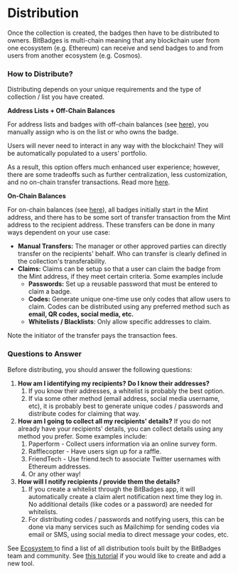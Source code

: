 # Distribution

Once the collection is created, the badges then have to be distributed to owners. BitBadges is multi-chain meaning that any blockchain user from one ecosystem (e.g. Ethereum) can receive and send badges to and from users from another ecosystem (e.g. Cosmos).

### How to Distribute?

Distributing depends on your unique requirements and the type of collection / list you have created.

**Address Lists + Off-Chain Balances**

For address lists and badges with off-chain balances (see [here](../concepts/balances-types.md)), you manually assign who is on the list or who owns the badge.&#x20;

Users will never need to interact in any way with the blockchain! They will be automatically populated to a users' portfolio.

As a result, this option offers much enhanced user experience; however, there are some tradeoffs such as further centralization, less customization, and no on-chain transfer transactions. Read more [here](../concepts/balances-types.md).

**On-Chain Balances**

For on-chain balances (see [here](../concepts/balances-types.md)), all badges initially start in the Mint address, and there has to be some sort of transfer transaction from the Mint address to the recipient address. These transfers can be done in many ways dependent on your use case:

* **Manual Transfers:** The manager or other approved parties can directly transfer on the recipients' behalf. Who can transfer is clearly defined in the collection's transferability.
* **Claims:** Claims can be setup so that a user can claim the badge from the Mint address, if they meet certain criteria. Some examples include
  * **Passwords:** Set up a reusable password that must be entered to claim a badge.
  * **Codes:** Generate unique one-time use only codes that allow users to claim. Codes can be distributed using any preferred method such as **email, QR codes, social media, etc.**
  * **Whitelists / Blacklists**: Only allow specific addresses to claim.

Note the initiator of the transfer pays the transaction fees.

### Questions to Answer

Before distributing, you should answer the following questions:

1. **How am I identifying my recipients?** **Do I know their addresses?**
   1. If you know their addresses, a whitelist is probably the best option.&#x20;
   2. If via some other method (email address, social media username, etc), it is probably best to generate unique codes / passwords and distribute codes for claiming that way.
2. **How am I going to collect all my recipients' details?** If you do not already have your recipients' details, you can collect details using any method you prefer. Some examples include:
   1. Paperform - Collect users information via an online survey form.
   2. Rafflecopter - Have users sign up for a raffle.
   3. FriendTech - Use friend.tech to associate Twitter usernames with Ethereum addresses.
   4. Or any other way!
3. **How will I notify recipients / provide them the details?**&#x20;
   1. If you create a whitelist through the BitBadges app, it will automatically create a claim alert notification next time they log in. No additional details (like codes or a password) are needed for whitelists.
   2. For distributing codes / passwords and notifying users, this can be done via many services such as Mailchimp for sending codes via email or SMS, using social media to direct message your codes, etc.

See [Ecosystem ](../ecosystem.md)to find a list of all distribution tools built by the BitBadges team and community. See [this tutorial](../../for-developers/tutorials/build-a-distribution-tool.md) if you would like to create and add a new tool.

